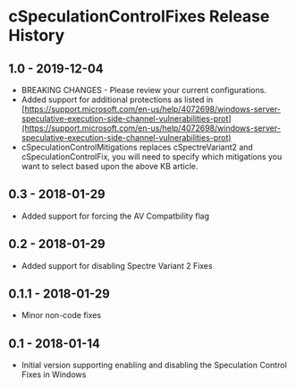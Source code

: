 # cSpeculationControlFixes Release History

## 1.0 - 2019-12-04

* BREAKING CHANGES - Please review your current configurations.
* Added support for additional protections as listed in [https://support.microsoft.com/en-us/help/4072698/windows-server-speculative-execution-side-channel-vulnerabilities-prot](https://support.microsoft.com/en-us/help/4072698/windows-server-speculative-execution-side-channel-vulnerabilities-prot)
* cSpeculationControlMitigations replaces cSpectreVariant2 and cSpeculationControlFix, you will need to specify which mitigations you want to select based upon the above KB article.

## 0.3 - 2018-01-29

* Added support for forcing the AV Compatbility flag

## 0.2 - 2018-01-29

* Added support for disabling Spectre Variant 2 Fixes

## 0.1.1 - 2018-01-29

* Minor non-code fixes

## 0.1 - 2018-01-14

* Initial version supporting enabling and disabling the Speculation Control Fixes in Windows

